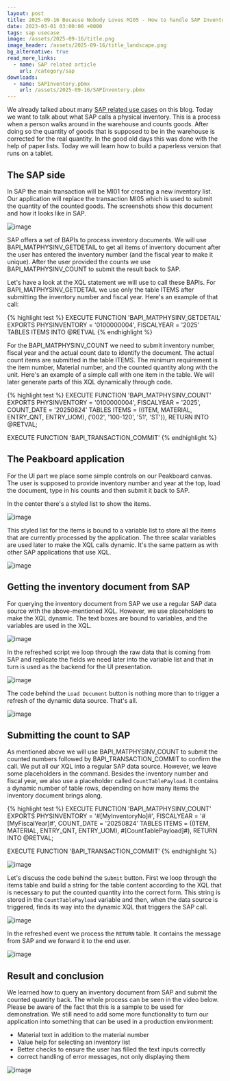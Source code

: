 ```yaml
---
layout: post
title: 2025-09-16 Because Nobody Loves MI05 - How to handle SAP Inventory
date: 2023-03-01 03:00:00 +0000
tags: sap usecase
image: /assets/2025-09-16/title.png
image_header: /assets/2025-09-16/title_landscape.png
bg_alternative: true
read_more_links:
  - name: SAP related article
    url: /category/sap
downloads:
  - name: SAPInventory.pbmx
    url: /assets/2025-09-16/SAPInventory.pbmx
---
```

We already talked about many [SAP related use cases](/category/sap) on this blog. Today we want to talk about what SAP calls a physical inventory. This is a process when a person walks around in the warehouse and counts goods. After doing so the quantity of goods that is supposed to be in the warehouse is corrected for the real quantity. In the good old days this was done with the help of paper lists. Today we will learn how to build a paperless version that runs on a tablet.

## The SAP side

In SAP the main transaction will be MI01 for creating a new inventory list. Our application will replace the transaction MI05 which is used to submit the quantity of the counted goods. The screenshots show this document and how it looks like in SAP.

![image](/assets/2025-09-16/010.png)

SAP offers a set of BAPIs to process inventory documents. We will use BAPI_MATPHYSINV_GETDETAIL to get all items of inventory document after the user has entered the inventory number (and the fiscal year to make it unique). After the user provided the counts we use BAPI_MATPHYSINV_COUNT to submit the result back to SAP.

Let's have a look at the XQL statement we will use to call these BAPIs. For BAPI_MATPHYSINV_GETDETAIL we use only the table ITEMS after submitting the inventory number and fiscal year. Here's an example of that call:

{% highlight test %}
EXECUTE FUNCTION 'BAPI_MATPHYSINV_GETDETAIL'
   EXPORTS
      PHYSINVENTORY = '0100000004',
      FISCALYEAR = '2025'
   TABLES
      ITEMS INTO @RETVAL
{% endhighlight %}

For the BAPI_MATPHYSINV_COUNT we need to submit inventory number, fiscal year and the actual count date to identify the document. The actual count items are submitted in the table ITEMS. The minimum requirement is the item number, Material number, and the counted quantity along with the unit. Here's an example of a simple call with one item in the table. We will later generate parts of this XQL dynamically through code.

{% highlight test %}
EXECUTE FUNCTION 'BAPI_MATPHYSINV_COUNT'
   EXPORTS
      PHYSINVENTORY = '0100000004',
      FISCALYEAR = '2025',
      COUNT_DATE = '20250824'
   TABLES
      ITEMS = ((ITEM, MATERIAL, ENTRY_QNT, ENTRY_UOM),
         ('002', '100-120', '51', 'ST')),
   RETURN INTO @RETVAL;

EXECUTE FUNCTION 'BAPI_TRANSACTION_COMMIT'
{% endhighlight %}

## The Peakboard application

For the UI part we place some simple controls on our Peakboard canvas. The user is supposed to provide inventory number and year at the top, load the document, type in his counts and then submit it back to SAP.

In the center there's a styled list to show the items.

![image](/assets/2025-09-16/020.png)

This styled list for the items is bound to a variable list to store all the items that are currently processed by the application. The three scalar variables are used later to make the XQL calls dynamic. It's the same pattern as with other SAP applications that use XQL.

![image](/assets/2025-09-16/030.png)

## Getting the inventory document from SAP

For querying the inventory document from SAP we use a regular SAP data source with the above-mentioned XQL. However, we use placeholders to make the XQL dynamic. The text boxes are bound to variables, and the variables are used in the XQL.

![image](/assets/2025-09-16/040.png)

In the refreshed script we loop through the raw data that is coming from SAP and replicate the fields we need later into the variable list and that in turn is used as the backend for the UI presentation.

![image](/assets/2025-09-16/050.png)

The code behind the `Load Document` button is nothing more than to trigger a refresh of the dynamic data source. That's all.

![image](/assets/2025-09-16/060.png)

## Submitting the count to SAP

As mentioned above we will use BAPI_MATPHYSINV_COUNT to submit the counted numbers followed by BAPI_TRANSACTION_COMMIT to confirm the call. We put all our XQL into a regular SAP data source. However, we leave some placeholders in the command. Besides the inventory number and fiscal year, we also use a placeholder called `CountTablePayload`. It contains a dynamic number of table rows, depending on how many items the inventory document brings along.

{% highlight test %}
EXECUTE FUNCTION 'BAPI_MATPHYSINV_COUNT'
   EXPORTS
      PHYSINVENTORY = '#[MyInventoryNo]#',
      FISCALYEAR = '#[MyFiscalYear]#',
      COUNT_DATE = '20250824'
   TABLES
      ITEMS = ((ITEM, MATERIAL, ENTRY_QNT, ENTRY_UOM),
         #[CountTablePayload]#),
      RETURN INTO @RETVAL;

EXECUTE FUNCTION 'BAPI_TRANSACTION_COMMIT'
{% endhighlight %}

![image](/assets/2025-09-16/070.png)

Let's discuss the code behind the `Submit` button. First we loop through the items table and build a string for the table content according to the XQL that is necessary to put the counted quantity into the correct form. This string is stored in the `CountTablePayload` variable and then, when the data source is triggered, finds its way into the dynamic XQL that triggers the SAP call.

![image](/assets/2025-09-16/080.png)

In the refreshed event we process the `RETURN` table. It contains the message from SAP and we forward it to the end user.

![image](/assets/2025-09-16/090.png)

## Result and conclusion

We learned how to query an inventory document from SAP and submit the counted quantity back. The whole process can be seen in the video below. Please be aware of the fact that this is a sample to be used for demonstration. We still need to add some more functionality to turn our application into something that can be used in a production environment:

- Material text in addition to the material number
- Value help for selecting an inventory list
- Better checks to ensure the user has filled the text inputs correctly
- correct handling of error messages, not only displaying them

![image](/assets/2025-09-16/result.gif)
